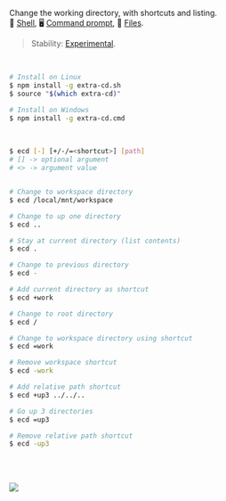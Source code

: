 Change the working directory, with shortcuts and listing.<br>
🐚 [Shell](https://www.npmjs.com/package/extra-cd.sh),
🖥️ [Command prompt](https://www.npmjs.com/package/extra-cd.cmd),
📜 [Files](https://unpkg.com/extra-cd.sh/).

> Stability: [Experimental](https://www.youtube.com/watch?v=L1j93RnIxEo).

<br>

```bash
# Install on Linux
$ npm install -g extra-cd.sh
$ source "$(which extra-cd)"

# Install on Windows
$ npm install -g extra-cd.cmd
```

<br>

```bash
$ ecd [-] [+/-/=<shortcut>] [path]
# [] -> optional argument
# <> -> argument value


# Change to workspace directory
$ ecd /local/mnt/workspace

# Change to up one directory
$ ecd ..

# Stay at current directory (list contents)
$ ecd .

# Change to previous directory
$ ecd -

# Add current directory as shortcut
$ ecd +work

# Change to root directory
$ ecd /

# Change to workspace directory using shortcut
$ ecd =work

# Remove workspace shortcut
$ ecd -work

# Add relative path shortcut
$ ecd +up3 ../../..

# Go up 3 directories
$ ecd =up3

# Remove relative path shortcut
$ ecd -up3
```

<br>
<br>

[![](https://img.youtube.com/vi/aZ1Zp3gNcEI/maxresdefault.jpg)](https://www.youtube.com/watch?v=aZ1Zp3gNcEI)
